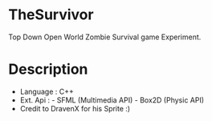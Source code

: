 
TheSurvivor
===========

Top Down Open World Zombie Survival game Experiment.

Description
===========
  - Language  : C++
  - Ext. Api  : - SFML (Multimedia API)
                - Box2D (Physic API)
  - Credit to DravenX for his Sprite :)